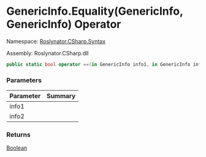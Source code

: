 # GenericInfo\.Equality\(GenericInfo, GenericInfo\) Operator

Namespace: [Roslynator.CSharp.Syntax](../../README.md)

Assembly: Roslynator\.CSharp\.dll

```csharp
public static bool operator ==(in GenericInfo info1, in GenericInfo info2)
```

### Parameters

| Parameter | Summary |
| --------- | ------- |
| info1 | |
| info2 | |

### Returns

[Boolean](https://docs.microsoft.com/en-us/dotnet/api/system.boolean)



